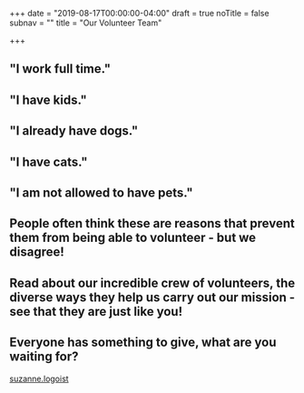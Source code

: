 +++
date = "2019-08-17T00:00:00-04:00"
draft = true
noTitle = false
subnav = ""
title = "Our Volunteer Team"

+++
## "I work full time."

## "I have kids."

## "I already have dogs." 

## "I have cats."

## "I am not allowed to have pets." 

## People often think these are reasons that prevent them from being able to volunteer - but we disagree!  

## Read about our incredible crew of volunteers, the diverse ways they help us carry out our mission - see that they are just like you! 

## Everyone has something to give, what are you waiting for?

[suzanne.logoist](/img/articles/suzanne.logoist "suzanne.logoist")